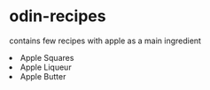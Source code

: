 # odin-recipes
contains few recipes with apple as a main ingredient
<li>Apple Squares
<li>Apple Liqueur
<li>Apple Butter
